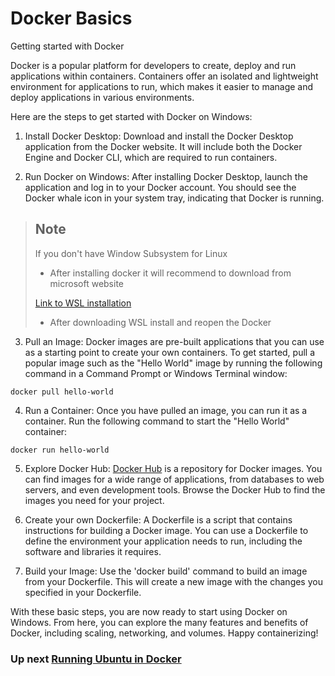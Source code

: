 # Docker Basics

Getting started with Docker

Docker is a popular platform for developers to create, deploy and run applications within containers. 
Containers offer an isolated and lightweight environment for applications to run, which makes it easier to manage and deploy applications in various environments.

Here are the steps to get started with Docker on Windows:

1. Install Docker Desktop: Download and install the Docker Desktop application from the Docker website. 
It will include both the Docker Engine and Docker CLI, which are required to run containers.

2. Run Docker on Windows: After installing Docker Desktop, launch the application and log in to your Docker account. 
You should see the Docker whale icon in your system tray, indicating that Docker is running.

> ## Note
>
> If you don't have Window Subsystem for Linux
>
> - After installing docker it will recommend to download from microsoft website
>
> [Link to WSL installation](https://learn.microsoft.com/en-us/windows/wsl/install-manual#step-4---download-the-linux-kernel-update-package)
> - After downloading WSL install and reopen the Docker


3. Pull an Image: Docker images are pre-built applications that you can use as a starting point to create your own containers. 
To get started, pull a popular image such as the "Hello World" image by running the following command in a Command Prompt or Windows Terminal window:

````console
docker pull hello-world
````

4. Run a Container: Once you have pulled an image, you can run it as a container. Run the following command to start the "Hello World" container:

````console
docker run hello-world
````

5. Explore Docker Hub: <a href="https://hub.docker.com/search?q=" target="_blank">Docker Hub</a> is a repository for Docker images. 
You can find images for a wide range of applications, from databases to web servers, and even development tools. Browse the Docker Hub to find the images you need for your project.

6. Create your own Dockerfile: A Dockerfile is a script that contains instructions for building a Docker image. 
You can use a Dockerfile to define the environment your application needs to run, including the software and libraries it requires.

7. Build your Image: Use the 'docker build' command to build an image from your Dockerfile. 
This will create a new image with the changes you specified in your Dockerfile.

With these basic steps, you are now ready to start using Docker on Windows. 
From here, you can explore the many features and benefits of Docker, including scaling, networking, and volumes. Happy containerizing!

### Up next [Running Ubuntu in Docker](https://github.com/jagadishb1409/docker-basics/tree/main/Running%20ubuntu%20in%20docker)
